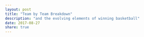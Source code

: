 ```yaml
---
layout: post
title: "Team by Team Breakdown"
description: "and the evolving elements of winning basketball"
date: 2017-08-27
share: true
---
```


<style type="text/css">
    circle.dark {
        fill: #099;
        opacity: 1.0;
    }

    #statToggle ul>li {
        background: #099;
    }

    .container {
        width: 100%;
        margin: auto;
    }


</style>

<div class="toggle" id="statToggle"></div>

<div class="vert toggle" id="teamToggle"></div>
<svg class="graph" height="600" width="850"></svg>

<div class="tooltip" id="statTooltip"></div>

<script>

    var translate = function(left, top) { return "translate(" + left + "," + top + ")"; };

    var data = [{"diffs": {"ts_pct": {"total": 37, "pct_diff": 0.286}, "efg_pct": {"total": 38, "pct_diff": 0.321}, "ft": {"total": 34, "pct_diff": 0.11}, "ast": {"total": 31, "pct_diff": 0.255}, "stl": {"total": 27, "pct_diff": 0.166}, "win": {"total": 32, "pct_diff": 0.61}, "orb": {"total": 33, "pct_diff": -0.026}, "trb": {"total": 32, "pct_diff": 0.172}, "tov": {"total": 33, "pct_diff": 0.065}, "fg3": {"total": 24, "pct_diff": 0.277}, "fta": {"total": 39, "pct_diff": 0.123}, "fg_pct": {"total": 39, "pct_diff": 0.277}, "fg3%": {"total": 45, "pct_diff": 0.166}, "blk": {"total": 27, "pct_diff": -0.02}, "fg": {"total": 32, "pct_diff": 0.36}, "drb": {"total": 41, "pct_diff": 0.195}, "base_win_pct": 0.39, "fga": {"total": 38, "pct_diff": 0.005}}, "team_name": "sac"}, {"diffs": {"ts_pct": {"total": 48, "pct_diff": 0.25}, "efg_pct": {"total": 47, "pct_diff": 0.202}, "ft": {"total": 30, "pct_diff": 0.133}, "ast": {"total": 43, "pct_diff": 0.198}, "stl": {"total": 29, "pct_diff": 0.259}, "win": {"total": 41, "pct_diff": 0.5}, "orb": {"total": 29, "pct_diff": -0.086}, "trb": {"total": 37, "pct_diff": 0.068}, "tov": {"total": 33, "pct_diff": 0.167}, "fg3": {"total": 46, "pct_diff": 0.109}, "fta": {"total": 27, "pct_diff": 0.13}, "fg_pct": {"total": 42, "pct_diff": 0.262}, "fg3%": {"total": 43, "pct_diff": 0.174}, "blk": {"total": 30, "pct_diff": 0.167}, "fg": {"total": 43, "pct_diff": 0.291}, "drb": {"total": 34, "pct_diff": 0.206}, "base_win_pct": 0.5, "fga": {"total": 32, "pct_diff": -0.063}}, "team_name": "por"}, {"diffs": {"ts_pct": {"total": 54, "pct_diff": 0.2}, "efg_pct": {"total": 56, "pct_diff": 0.185}, "ft": {"total": 50, "pct_diff": -0.004}, "ast": {"total": 52, "pct_diff": 0.16}, "stl": {"total": 40, "pct_diff": 0.081}, "win": {"total": 61, "pct_diff": 0.256}, "orb": {"total": 39, "pct_diff": -0.026}, "trb": {"total": 47, "pct_diff": 0.022}, "tov": {"total": 45, "pct_diff": 0.1}, "fg3": {"total": 48, "pct_diff": 0.11}, "fta": {"total": 44, "pct_diff": -0.017}, "fg_pct": {"total": 56, "pct_diff": 0.149}, "fg3%": {"total": 53, "pct_diff": 0.124}, "blk": {"total": 55, "pct_diff": 0.056}, "fg": {"total": 50, "pct_diff": 0.176}, "drb": {"total": 51, "pct_diff": 0.099}, "base_win_pct": 0.744, "fga": {"total": 40, "pct_diff": 0.031}}, "team_name": "sas"}, {"diffs": {"ts_pct": {"total": 37, "pct_diff": 0.27}, "efg_pct": {"total": 34, "pct_diff": 0.315}, "ft": {"total": 41, "pct_diff": 0.171}, "ast": {"total": 30, "pct_diff": 0.189}, "stl": {"total": 19, "pct_diff": 0.124}, "win": {"total": 20, "pct_diff": 0.756}, "orb": {"total": 24, "pct_diff": -0.036}, "trb": {"total": 23, "pct_diff": 0.278}, "tov": {"total": 21, "pct_diff": 0.042}, "fg3": {"total": 44, "pct_diff": 0.074}, "fta": {"total": 40, "pct_diff": 0.081}, "fg_pct": {"total": 32, "pct_diff": 0.287}, "fg3%": {"total": 34, "pct_diff": 0.197}, "blk": {"total": 26, "pct_diff": 0.141}, "fg": {"total": 17, "pct_diff": 0.403}, "drb": {"total": 31, "pct_diff": 0.304}, "base_win_pct": 0.244, "fga": {"total": 21, "pct_diff": -0.054}}, "team_name": "brk"}, {"diffs": {"ts_pct": {"total": 45, "pct_diff": 0.355}, "efg_pct": {"total": 42, "pct_diff": 0.345}, "ft": {"total": 36, "pct_diff": 0.155}, "ast": {"total": 39, "pct_diff": 0.232}, "stl": {"total": 37, "pct_diff": 0.083}, "win": {"total": 42, "pct_diff": 0.488}, "orb": {"total": 24, "pct_diff": -0.054}, "trb": {"total": 32, "pct_diff": 0.207}, "tov": {"total": 44, "pct_diff": 0.079}, "fg3": {"total": 25, "pct_diff": 0.168}, "fta": {"total": 33, "pct_diff": 0.064}, "fg_pct": {"total": 46, "pct_diff": 0.292}, "fg3%": {"total": 46, "pct_diff": 0.205}, "blk": {"total": 35, "pct_diff": 0.059}, "fg": {"total": 47, "pct_diff": 0.254}, "drb": {"total": 30, "pct_diff": 0.355}, "base_win_pct": 0.512, "fga": {"total": 42, "pct_diff": -0.06}}, "team_name": "ind"}, {"diffs": {"ts_pct": {"total": 44, "pct_diff": 0.329}, "efg_pct": {"total": 42, "pct_diff": 0.345}, "ft": {"total": 34, "pct_diff": 0.253}, "ast": {"total": 39, "pct_diff": 0.206}, "stl": {"total": 44, "pct_diff": 0.079}, "win": {"total": 42, "pct_diff": 0.488}, "orb": {"total": 22, "pct_diff": 0.079}, "trb": {"total": 32, "pct_diff": 0.175}, "tov": {"total": 43, "pct_diff": 0.093}, "fg3": {"total": 28, "pct_diff": 0.345}, "fta": {"total": 34, "pct_diff": 0.135}, "fg_pct": {"total": 44, "pct_diff": 0.261}, "fg3%": {"total": 44, "pct_diff": 0.147}, "blk": {"total": 43, "pct_diff": 0.139}, "fg": {"total": 45, "pct_diff": 0.221}, "drb": {"total": 40, "pct_diff": 0.188}, "base_win_pct": 0.512, "fga": {"total": 30, "pct_diff": 0.055}}, "team_name": "mil"}, {"diffs": {"ts_pct": {"total": 34, "pct_diff": 0.416}, "efg_pct": {"total": 31, "pct_diff": 0.428}, "ft": {"total": 48, "pct_diff": 0.122}, "ast": {"total": 43, "pct_diff": 0.25}, "stl": {"total": 39, "pct_diff": 0.135}, "win": {"total": 31, "pct_diff": 0.622}, "orb": {"total": 48, "pct_diff": -0.003}, "trb": {"total": 48, "pct_diff": 0.08}, "tov": {"total": 41, "pct_diff": 0.061}, "fg3": {"total": 22, "pct_diff": 0.395}, "fta": {"total": 47, "pct_diff": 0.111}, "fg_pct": {"total": 39, "pct_diff": 0.263}, "fg3%": {"total": 32, "pct_diff": 0.247}, "blk": {"total": 29, "pct_diff": 0.277}, "fg": {"total": 33, "pct_diff": 0.38}, "drb": {"total": 41, "pct_diff": 0.207}, "base_win_pct": 0.378, "fga": {"total": 46, "pct_diff": -0.008}}, "team_name": "min"}, {"diffs": {"ts_pct": {"total": 42, "pct_diff": 0.357}, "efg_pct": {"total": 51, "pct_diff": 0.245}, "ft": {"total": 23, "pct_diff": 0.022}, "ast": {"total": 47, "pct_diff": 0.117}, "stl": {"total": 37, "pct_diff": 0.095}, "win": {"total": 41, "pct_diff": 0.5}, "orb": {"total": 45, "pct_diff": 0.033}, "trb": {"total": 41, "pct_diff": 0.134}, "tov": {"total": 41, "pct_diff": 0.037}, "fg3": {"total": 46, "pct_diff": 0.109}, "fta": {"total": 29, "pct_diff": 0.121}, "fg_pct": {"total": 42, "pct_diff": 0.262}, "fg3%": {"total": 45, "pct_diff": 0.233}, "blk": {"total": 47, "pct_diff": 0.032}, "fg": {"total": 43, "pct_diff": 0.267}, "drb": {"total": 33, "pct_diff": 0.258}, "base_win_pct": 0.5, "fga": {"total": 42, "pct_diff": 0.024}}, "team_name": "mia"}, {"diffs": {"ts_pct": {"total": 54, "pct_diff": 0.211}, "efg_pct": {"total": 55, "pct_diff": 0.178}, "ft": {"total": 45, "pct_diff": 0.022}, "ast": {"total": 30, "pct_diff": 0.345}, "stl": {"total": 30, "pct_diff": 0.245}, "win": {"total": 51, "pct_diff": 0.378}, "orb": {"total": 29, "pct_diff": 0.033}, "trb": {"total": 43, "pct_diff": 0.169}, "tov": {"total": 30, "pct_diff": 0.178}, "fg3": {"total": 54, "pct_diff": 0.119}, "fta": {"total": 53, "pct_diff": 0.001}, "fg_pct": {"total": 50, "pct_diff": 0.218}, "fg3%": {"total": 46, "pct_diff": 0.204}, "blk": {"total": 36, "pct_diff": 0.1}, "fg": {"total": 35, "pct_diff": 0.292}, "drb": {"total": 46, "pct_diff": 0.226}, "base_win_pct": 0.622, "fga": {"total": 23, "pct_diff": 0.074}}, "team_name": "cle"}, {"diffs": {"ts_pct": {"total": 38, "pct_diff": 0.324}, "efg_pct": {"total": 31, "pct_diff": 0.367}, "ft": {"total": 62, "pct_diff": 0.077}, "ast": {"total": 32, "pct_diff": 0.217}, "stl": {"total": 43, "pct_diff": 0.142}, "win": {"total": 36, "pct_diff": 0.561}, "orb": {"total": 36, "pct_diff": -0.022}, "trb": {"total": 32, "pct_diff": 0.155}, "tov": {"total": 48, "pct_diff": 0.082}, "fg3": {"total": 30, "pct_diff": 0.161}, "fta": {"total": 59, "pct_diff": 0.086}, "fg_pct": {"total": 33, "pct_diff": 0.319}, "fg3%": {"total": 33, "pct_diff": 0.258}, "blk": {"total": 28, "pct_diff": 0.132}, "fg": {"total": 28, "pct_diff": 0.418}, "drb": {"total": 33, "pct_diff": 0.197}, "base_win_pct": 0.439, "fga": {"total": 35, "pct_diff": -0.01}}, "team_name": "cho"}, {"diffs": {"ts_pct": {"total": 34, "pct_diff": 0.387}, "efg_pct": {"total": 36, "pct_diff": 0.372}, "ft": {"total": 29, "pct_diff": 0.001}, "ast": {"total": 44, "pct_diff": 0.258}, "stl": {"total": 38, "pct_diff": 0.096}, "win": {"total": 31, "pct_diff": 0.622}, "orb": {"total": 45, "pct_diff": -0.0}, "trb": {"total": 42, "pct_diff": 0.146}, "tov": {"total": 34, "pct_diff": 0.004}, "fg3": {"total": 31, "pct_diff": 0.299}, "fta": {"total": 31, "pct_diff": -0.023}, "fg_pct": {"total": 37, "pct_diff": 0.298}, "fg3%": {"total": 42, "pct_diff": 0.241}, "blk": {"total": 44, "pct_diff": 0.077}, "fg": {"total": 34, "pct_diff": 0.298}, "drb": {"total": 39, "pct_diff": 0.263}, "base_win_pct": 0.378, "fga": {"total": 44, "pct_diff": -0.037}}, "team_name": "nyk"}, {"diffs": {"ts_pct": {"total": 51, "pct_diff": 0.27}, "efg_pct": {"total": 51, "pct_diff": 0.27}, "ft": {"total": 50, "pct_diff": 0.029}, "ast": {"total": 46, "pct_diff": 0.177}, "stl": {"total": 34, "pct_diff": 0.094}, "win": {"total": 55, "pct_diff": 0.329}, "orb": {"total": 35, "pct_diff": -0.042}, "trb": {"total": 40, "pct_diff": 0.154}, "tov": {"total": 37, "pct_diff": -0.022}, "fg3": {"total": 62, "pct_diff": 0.103}, "fta": {"total": 51, "pct_diff": 0.035}, "fg_pct": {"total": 43, "pct_diff": 0.282}, "fg3%": {"total": 42, "pct_diff": 0.258}, "blk": {"total": 28, "pct_diff": 0.115}, "fg": {"total": 34, "pct_diff": 0.3}, "drb": {"total": 41, "pct_diff": 0.207}, "base_win_pct": 0.671, "fga": {"total": 33, "pct_diff": -0.065}}, "team_name": "hou"}, {"diffs": {"ts_pct": {"total": 38, "pct_diff": 0.323}, "efg_pct": {"total": 41, "pct_diff": 0.329}, "ft": {"total": 33, "pct_diff": 0.038}, "ast": {"total": 43, "pct_diff": 0.216}, "stl": {"total": 45, "pct_diff": 0.024}, "win": {"total": 49, "pct_diff": 0.402}, "orb": {"total": 35, "pct_diff": -0.055}, "trb": {"total": 37, "pct_diff": 0.051}, "tov": {"total": 43, "pct_diff": 0.053}, "fg3": {"total": 30, "pct_diff": 0.269}, "fta": {"total": 24, "pct_diff": -0.015}, "fg_pct": {"total": 43, "pct_diff": 0.262}, "fg3%": {"total": 38, "pct_diff": 0.323}, "blk": {"total": 32, "pct_diff": 0.215}, "fg": {"total": 49, "pct_diff": 0.157}, "drb": {"total": 44, "pct_diff": 0.197}, "base_win_pct": 0.598, "fga": {"total": 47, "pct_diff": -0.109}}, "team_name": "was"}, {"diffs": {"ts_pct": {"total": 28, "pct_diff": 0.469}, "efg_pct": {"total": 28, "pct_diff": 0.433}, "ft": {"total": 29, "pct_diff": 0.2}, "ast": {"total": 15, "pct_diff": 0.216}, "stl": {"total": 36, "pct_diff": 0.044}, "win": {"total": 26, "pct_diff": 0.683}, "orb": {"total": 43, "pct_diff": 0.102}, "trb": {"total": 39, "pct_diff": 0.119}, "tov": {"total": 34, "pct_diff": 0.065}, "fg3": {"total": 32, "pct_diff": 0.214}, "fta": {"total": 32, "pct_diff": 0.152}, "fg_pct": {"total": 25, "pct_diff": 0.403}, "fg3%": {"total": 32, "pct_diff": 0.277}, "blk": {"total": 22, "pct_diff": 0.138}, "fg": {"total": 33, "pct_diff": 0.289}, "drb": {"total": 30, "pct_diff": 0.316}, "base_win_pct": 0.317, "fga": {"total": 45, "pct_diff": -0.006}}, "team_name": "lal"}, {"diffs": {"ts_pct": {"total": 31, "pct_diff": 0.304}, "efg_pct": {"total": 36, "pct_diff": 0.215}, "ft": {"total": 27, "pct_diff": 0.14}, "ast": {"total": 43, "pct_diff": 0.171}, "stl": {"total": 29, "pct_diff": 0.073}, "win": {"total": 28, "pct_diff": 0.659}, "orb": {"total": 29, "pct_diff": 0.073}, "trb": {"total": 29, "pct_diff": 0.28}, "tov": {"total": 24, "pct_diff": 0.034}, "fg3": {"total": 53, "pct_diff": 0.074}, "fta": {"total": 28, "pct_diff": 0.088}, "fg_pct": {"total": 31, "pct_diff": 0.24}, "fg3%": {"total": 40, "pct_diff": 0.184}, "blk": {"total": 35, "pct_diff": 0.145}, "fg": {"total": 28, "pct_diff": 0.302}, "drb": {"total": 30, "pct_diff": 0.259}, "base_win_pct": 0.341, "fga": {"total": 34, "pct_diff": 0.041}}, "team_name": "phi"}, {"diffs": {"ts_pct": {"total": 25, "pct_diff": 0.427}, "efg_pct": {"total": 26, "pct_diff": 0.361}, "ft": {"total": 28, "pct_diff": 0.136}, "ast": {"total": 30, "pct_diff": 0.174}, "stl": {"total": 37, "pct_diff": 0.004}, "win": {"total": 24, "pct_diff": 0.707}, "orb": {"total": 45, "pct_diff": -0.026}, "trb": {"total": 38, "pct_diff": 0.102}, "tov": {"total": 37, "pct_diff": 0.004}, "fg3": {"total": 24, "pct_diff": 0.207}, "fta": {"total": 27, "pct_diff": 0.04}, "fg_pct": {"total": 30, "pct_diff": 0.274}, "fg3%": {"total": 31, "pct_diff": 0.191}, "blk": {"total": 31, "pct_diff": 0.126}, "fg": {"total": 35, "pct_diff": 0.164}, "drb": {"total": 32, "pct_diff": 0.238}, "base_win_pct": 0.293, "fga": {"total": 44, "pct_diff": -0.066}}, "team_name": "pho"}, {"diffs": {"ts_pct": {"total": 32, "pct_diff": 0.473}, "efg_pct": {"total": 31, "pct_diff": 0.437}, "ft": {"total": 29, "pct_diff": 0.253}, "ast": {"total": 35, "pct_diff": 0.227}, "stl": {"total": 46, "pct_diff": 0.12}, "win": {"total": 33, "pct_diff": 0.598}, "orb": {"total": 33, "pct_diff": 0.022}, "trb": {"total": 18, "pct_diff": 0.154}, "tov": {"total": 61, "pct_diff": 0.024}, "fg3": {"total": 45, "pct_diff": 0.109}, "fta": {"total": 27, "pct_diff": 0.228}, "fg_pct": {"total": 30, "pct_diff": 0.465}, "fg3%": {"total": 34, "pct_diff": 0.216}, "blk": {"total": 38, "pct_diff": -0.007}, "fg": {"total": 30, "pct_diff": 0.365}, "drb": {"total": 15, "pct_diff": 0.465}, "base_win_pct": 0.402, "fga": {"total": 52, "pct_diff": -0.056}}, "team_name": "dal"}, {"diffs": {"ts_pct": {"total": 48, "pct_diff": 0.336}, "efg_pct": {"total": 51, "pct_diff": 0.28}, "ft": {"total": 45, "pct_diff": 0.089}, "ast": {"total": 36, "pct_diff": 0.211}, "stl": {"total": 40, "pct_diff": 0.103}, "win": {"total": 51, "pct_diff": 0.378}, "orb": {"total": 33, "pct_diff": 0.045}, "trb": {"total": 41, "pct_diff": 0.134}, "tov": {"total": 38, "pct_diff": 0.089}, "fg3": {"total": 46, "pct_diff": 0.161}, "fta": {"total": 45, "pct_diff": 0.089}, "fg_pct": {"total": 54, "pct_diff": 0.248}, "fg3%": {"total": 47, "pct_diff": 0.165}, "blk": {"total": 53, "pct_diff": 0.133}, "fg": {"total": 43, "pct_diff": 0.238}, "drb": {"total": 49, "pct_diff": 0.194}, "base_win_pct": 0.622, "fga": {"total": 31, "pct_diff": -0.074}}, "team_name": "lac"}, {"diffs": {"ts_pct": {"total": 29, "pct_diff": 0.508}, "efg_pct": {"total": 31, "pct_diff": 0.388}, "ft": {"total": 32, "pct_diff": 0.115}, "ast": {"total": 36, "pct_diff": 0.313}, "stl": {"total": 32, "pct_diff": 0.177}, "win": {"total": 29, "pct_diff": 0.646}, "orb": {"total": 35, "pct_diff": -0.04}, "trb": {"total": 33, "pct_diff": 0.131}, "tov": {"total": 33, "pct_diff": 0.101}, "fg3": {"total": 29, "pct_diff": 0.163}, "fta": {"total": 36, "pct_diff": 0.063}, "fg_pct": {"total": 31, "pct_diff": 0.42}, "fg3%": {"total": 29, "pct_diff": 0.198}, "blk": {"total": 33, "pct_diff": 0.131}, "fg": {"total": 30, "pct_diff": 0.413}, "drb": {"total": 27, "pct_diff": 0.313}, "base_win_pct": 0.354, "fga": {"total": 38, "pct_diff": 0.014}}, "team_name": "orl"}, {"diffs": {"ts_pct": {"total": 37, "pct_diff": 0.396}, "efg_pct": {"total": 36, "pct_diff": 0.391}, "ft": {"total": 43, "pct_diff": 0.05}, "ast": {"total": 30, "pct_diff": 0.318}, "stl": {"total": 42, "pct_diff": 0.18}, "win": {"total": 34, "pct_diff": 0.585}, "orb": {"total": 25, "pct_diff": 0.105}, "trb": {"total": 21, "pct_diff": 0.347}, "tov": {"total": 42, "pct_diff": 0.085}, "fg3": {"total": 34, "pct_diff": 0.203}, "fta": {"total": 44, "pct_diff": 0.108}, "fg_pct": {"total": 34, "pct_diff": 0.409}, "fg3%": {"total": 42, "pct_diff": 0.252}, "blk": {"total": 50, "pct_diff": 0.105}, "fg": {"total": 25, "pct_diff": 0.425}, "drb": {"total": 24, "pct_diff": 0.377}, "base_win_pct": 0.415, "fga": {"total": 35, "pct_diff": 0.042}}, "team_name": "nop"}, {"diffs": {"ts_pct": {"total": 51, "pct_diff": 0.26}, "efg_pct": {"total": 47, "pct_diff": 0.25}, "ft": {"total": 42, "pct_diff": 0.116}, "ast": {"total": 48, "pct_diff": 0.107}, "stl": {"total": 30, "pct_diff": 0.111}, "win": {"total": 51, "pct_diff": 0.378}, "orb": {"total": 44, "pct_diff": -0.031}, "trb": {"total": 51, "pct_diff": 0.143}, "tov": {"total": 31, "pct_diff": 0.088}, "fg3": {"total": 45, "pct_diff": 0.222}, "fta": {"total": 46, "pct_diff": 0.117}, "fg_pct": {"total": 49, "pct_diff": 0.256}, "fg3%": {"total": 40, "pct_diff": 0.178}, "blk": {"total": 47, "pct_diff": 0.101}, "fg": {"total": 38, "pct_diff": 0.273}, "drb": {"total": 51, "pct_diff": 0.182}, "base_win_pct": 0.622, "fga": {"total": 29, "pct_diff": -0.07}}, "team_name": "uta"}, {"diffs": {"ts_pct": {"total": 66, "pct_diff": 0.107}, "efg_pct": {"total": 65, "pct_diff": 0.121}, "ft": {"total": 39, "pct_diff": 0.029}, "ast": {"total": 68, "pct_diff": 0.109}, "stl": {"total": 45, "pct_diff": 0.05}, "win": {"total": 67, "pct_diff": 0.183}, "orb": {"total": 24, "pct_diff": 0.1}, "trb": {"total": 39, "pct_diff": 0.132}, "tov": {"total": 39, "pct_diff": 0.106}, "fg3": {"total": 59, "pct_diff": 0.115}, "fta": {"total": 38, "pct_diff": 0.025}, "fg_pct": {"total": 68, "pct_diff": 0.08}, "fg3%": {"total": 58, "pct_diff": 0.131}, "blk": {"total": 61, "pct_diff": 0.003}, "fg": {"total": 60, "pct_diff": 0.15}, "drb": {"total": 47, "pct_diff": 0.119}, "base_win_pct": 0.817, "fga": {"total": 33, "pct_diff": 0.062}}, "team_name": "gsw"}, {"diffs": {"ts_pct": {"total": 41, "pct_diff": 0.354}, "efg_pct": {"total": 38, "pct_diff": 0.397}, "ft": {"total": 48, "pct_diff": -0.003}, "ast": {"total": 36, "pct_diff": 0.337}, "stl": {"total": 30, "pct_diff": 0.143}, "win": {"total": 43, "pct_diff": 0.476}, "orb": {"total": 40, "pct_diff": 0.051}, "trb": {"total": 43, "pct_diff": 0.15}, "tov": {"total": 36, "pct_diff": 0.087}, "fg3": {"total": 20, "pct_diff": 0.326}, "fta": {"total": 56, "pct_diff": -0.06}, "fg_pct": {"total": 40, "pct_diff": 0.376}, "fg3%": {"total": 30, "pct_diff": 0.343}, "blk": {"total": 32, "pct_diff": 0.07}, "fg": {"total": 34, "pct_diff": 0.358}, "drb": {"total": 44, "pct_diff": 0.226}, "base_win_pct": 0.524, "fga": {"total": 29, "pct_diff": 0.062}}, "team_name": "atl"}, {"diffs": {"ts_pct": {"total": 48, "pct_diff": 0.312}, "efg_pct": {"total": 49, "pct_diff": 0.272}, "ft": {"total": 36, "pct_diff": -0.007}, "ast": {"total": 53, "pct_diff": 0.071}, "stl": {"total": 30, "pct_diff": 0.021}, "win": {"total": 53, "pct_diff": 0.354}, "orb": {"total": 27, "pct_diff": 0.021}, "trb": {"total": 29, "pct_diff": 0.251}, "tov": {"total": 36, "pct_diff": -0.035}, "fg3": {"total": 58, "pct_diff": 0.078}, "fta": {"total": 35, "pct_diff": 0.011}, "fg_pct": {"total": 42, "pct_diff": 0.306}, "fg3%": {"total": 48, "pct_diff": 0.208}, "blk": {"total": 25, "pct_diff": 0.194}, "fg": {"total": 40, "pct_diff": 0.229}, "drb": {"total": 34, "pct_diff": 0.325}, "base_win_pct": 0.646, "fga": {"total": 38, "pct_diff": -0.014}}, "team_name": "bos"}, {"diffs": {"ts_pct": {"total": 30, "pct_diff": 0.482}, "efg_pct": {"total": 34, "pct_diff": 0.402}, "ft": {"total": 27, "pct_diff": 0.105}, "ast": {"total": 30, "pct_diff": 0.382}, "stl": {"total": 41, "pct_diff": 0.134}, "win": {"total": 37, "pct_diff": 0.549}, "orb": {"total": 62, "pct_diff": 0.017}, "trb": {"total": 50, "pct_diff": 0.129}, "tov": {"total": 44, "pct_diff": 0.072}, "fg3": {"total": 27, "pct_diff": 0.142}, "fta": {"total": 35, "pct_diff": 0.006}, "fg_pct": {"total": 39, "pct_diff": 0.293}, "fg3%": {"total": 38, "pct_diff": 0.26}, "blk": {"total": 31, "pct_diff": 0.065}, "fg": {"total": 49, "pct_diff": 0.263}, "drb": {"total": 36, "pct_diff": 0.271}, "base_win_pct": 0.451, "fga": {"total": 60, "pct_diff": 0.032}}, "team_name": "det"}, {"diffs": {"ts_pct": {"total": 38, "pct_diff": 0.374}, "efg_pct": {"total": 40, "pct_diff": 0.352}, "ft": {"total": 46, "pct_diff": 0.036}, "ast": {"total": 32, "pct_diff": 0.302}, "stl": {"total": 27, "pct_diff": 0.094}, "win": {"total": 47, "pct_diff": 0.427}, "orb": {"total": 56, "pct_diff": -0.055}, "trb": {"total": 62, "pct_diff": 0.072}, "tov": {"total": 25, "pct_diff": 0.027}, "fg3": {"total": 34, "pct_diff": 0.162}, "fta": {"total": 50, "pct_diff": 0.047}, "fg_pct": {"total": 40, "pct_diff": 0.377}, "fg3%": {"total": 29, "pct_diff": 0.255}, "blk": {"total": 32, "pct_diff": 0.146}, "fg": {"total": 40, "pct_diff": 0.252}, "drb": {"total": 54, "pct_diff": 0.242}, "base_win_pct": 0.573, "fga": {"total": 46, "pct_diff": -0.03}}, "team_name": "okc"}, {"diffs": {"ts_pct": {"total": 48, "pct_diff": 0.232}, "efg_pct": {"total": 46, "pct_diff": 0.226}, "ft": {"total": 51, "pct_diff": 0.084}, "ast": {"total": 20, "pct_diff": 0.178}, "stl": {"total": 50, "pct_diff": -0.002}, "win": {"total": 51, "pct_diff": 0.378}, "orb": {"total": 38, "pct_diff": -0.043}, "trb": {"total": 41, "pct_diff": 0.134}, "tov": {"total": 52, "pct_diff": 0.032}, "fg3": {"total": 30, "pct_diff": 0.211}, "fta": {"total": 40, "pct_diff": 0.103}, "fg_pct": {"total": 50, "pct_diff": 0.178}, "fg3%": {"total": 46, "pct_diff": 0.204}, "blk": {"total": 34, "pct_diff": 0.084}, "fg": {"total": 50, "pct_diff": 0.198}, "drb": {"total": 45, "pct_diff": 0.156}, "base_win_pct": 0.622, "fga": {"total": 45, "pct_diff": 0.0}}, "team_name": "tor"}, {"diffs": {"ts_pct": {"total": 45, "pct_diff": 0.312}, "efg_pct": {"total": 40, "pct_diff": 0.312}, "ft": {"total": 44, "pct_diff": 0.126}, "ast": {"total": 43, "pct_diff": 0.163}, "stl": {"total": 25, "pct_diff": 0.152}, "win": {"total": 40, "pct_diff": 0.512}, "orb": {"total": 51, "pct_diff": -0.057}, "trb": {"total": 59, "pct_diff": 0.071}, "tov": {"total": 18, "pct_diff": 0.123}, "fg3": {"total": 42, "pct_diff": 0.06}, "fta": {"total": 44, "pct_diff": 0.126}, "fg_pct": {"total": 41, "pct_diff": 0.341}, "fg3%": {"total": 43, "pct_diff": 0.186}, "blk": {"total": 30, "pct_diff": -0.021}, "fg": {"total": 35, "pct_diff": 0.312}, "drb": {"total": 55, "pct_diff": 0.185}, "base_win_pct": 0.488, "fga": {"total": 37, "pct_diff": -0.11}}, "team_name": "den"}, {"diffs": {"ts_pct": {"total": 33, "pct_diff": 0.318}, "efg_pct": {"total": 30, "pct_diff": 0.333}, "ft": {"total": 57, "pct_diff": 0.044}, "ast": {"total": 31, "pct_diff": 0.306}, "stl": {"total": 43, "pct_diff": 0.058}, "win": {"total": 41, "pct_diff": 0.5}, "orb": {"total": 49, "pct_diff": 0.01}, "trb": {"total": 52, "pct_diff": 0.135}, "tov": {"total": 40, "pct_diff": 0.125}, "fg3": {"total": 30, "pct_diff": 0.167}, "fta": {"total": 58, "pct_diff": 0.034}, "fg_pct": {"total": 31, "pct_diff": 0.339}, "fg3%": {"total": 38, "pct_diff": 0.211}, "blk": {"total": 39, "pct_diff": 0.038}, "fg": {"total": 33, "pct_diff": 0.379}, "drb": {"total": 46, "pct_diff": 0.261}, "base_win_pct": 0.5, "fga": {"total": 43, "pct_diff": 0.035}}, "team_name": "chi"}, {"diffs": {"ts_pct": {"total": 36, "pct_diff": 0.42}, "efg_pct": {"total": 39, "pct_diff": 0.373}, "ft": {"total": 33, "pct_diff": 0.021}, "ast": {"total": 46, "pct_diff": 0.172}, "stl": {"total": 48, "pct_diff": 0.018}, "win": {"total": 43, "pct_diff": 0.476}, "orb": {"total": 48, "pct_diff": -0.045}, "trb": {"total": 41, "pct_diff": 0.11}, "tov": {"total": 46, "pct_diff": 0.019}, "fg3": {"total": 30, "pct_diff": 0.243}, "fta": {"total": 31, "pct_diff": 0.089}, "fg_pct": {"total": 40, "pct_diff": 0.326}, "fg3%": {"total": 41, "pct_diff": 0.232}, "blk": {"total": 27, "pct_diff": 0.032}, "fg": {"total": 40, "pct_diff": 0.351}, "drb": {"total": 37, "pct_diff": 0.287}, "base_win_pct": 0.524, "fga": {"total": 57, "pct_diff": 0.002}}, "team_name": "mem"}];

    var EXCLUDE_KEYS = new Set(['win', 'base_win_pct', 'fg', 'fg_pct', 'ts_pct', 'efg_pct']);

    var svgContainer = d3.select("svg"),
        graphMargins = {top: 25, right: 25, bottom: 25, left: 35};

    var graphWidth = +svgContainer.attr("width") - graphMargins.left - graphMargins.right;
    var graphHeight = +svgContainer.attr("height") - graphMargins.top - graphMargins.bottom;

    var graphContainer = svgContainer.append("g")
        .attr("transform", translate(graphMargins.left, graphMargins.top));

    var pctToHeight = d3.scaleLinear().range([graphHeight, 0]).domain([-0.20, 0.5]);
    var numGamesToWidth = d3.scaleLinear().range([0, graphWidth]).domain([0, 82]);

    var statTooltip = d3.select("#statTooltip").style("opacity", 0);

    var state = {
        keyState: {},
        teamState: {}
    }

    function initState(keysToRender, teams) {

      for (var i = 0; i < keysToRender.length; i++) {
        var key = keysToRender[i];
        state.keyState[key] = false;
      }

     for (var i = 0; i < teams.length; i++) {
        var team = teams[i];
        state.teamState[team] = false;
      }

    }

    function renderPoints(teamName, data) {
        var dotRadius = 2.5;
        graphContainer.selectAll(".dot")
            .data(data)
            .enter()
            .append("circle")
              .attr("r", dotRadius)
              .attr("class", function(d) { return getClass(teamName, d['stat']) })
              .attr("team", teamName)
              .attr("stat", function(d) { return d['stat'] })
              .attr("totalGames", function(d) { return d['total'] })
              .attr("pctDiff", function(d) { return (100 * d['pctDiff']).toFixed(2) })
              .attr("cx", function(d) { return numGamesToWidth(d['total']) })
              .attr("cy", function(d) { return pctToHeight(d['pctDiff'] )})
              .on('mouseover', function() {
                var stat = d3.select(this).attr("stat");
                var team = d3.select(this).attr("team");
                var pctDiff = d3.select(this).attr("pctDiff");
                var totalGames = d3.select(this).attr("totalGames");

                statTooltip.transition().duration(150);
                statTooltip.html(team + "|" + stat + ": (" + totalGames + ", " + pctDiff + "%)")
                       .style("left", (d3.event.pageX) + "px")
                       .style("top", (d3.event.pageY - 24) + "px")
                       .style("opacity", .9);
              })
              .on("mouseout", function(d) {
                statTooltip.transition().duration(50).style("opacity", 0)
              });
    }

    function extractTeams() {

        var teams = [];
        for (var key in data) {
            if (data.hasOwnProperty(key)) {
                var teamName = data[key]['team_name'];
                teams.push(teamName);
            }
        }
        return teams;
    }

    function extractKeys() {

        var keys = [];
        var stats = data[0]['diffs'];

        for (var key in stats) {
            if (EXCLUDE_KEYS.has(key)) continue
            if (stats.hasOwnProperty(key)) {
                keys.push(key)
            }
        }
        return keys;
    }

    function parseData(data) {
        var results = [];

        for (var key in data) {
            if (EXCLUDE_KEYS.has(key)) continue
            if (data.hasOwnProperty(key)) {
                var statMap = {
                    stat: key,
                    pctDiff: data[key]['pct_diff'],
                    total: data[key]['total']
                }
                results.push(statMap);
            }
        }
        return results;
    }

    function renderYAxis() {
        svgContainer.append("g")
                    .attr("transform", translate(graphMargins.left, graphMargins.top))
                    .call(d3.axisLeft(pctToHeight).tickFormat(d3.format(".0%")).ticks(5))
    }

    function renderXAxis() {
        svgContainer.append("g")
                      .attr("transform", translate(graphMargins.left, graphMargins.top + graphHeight))
                      .call(d3.axisBottom(numGamesToWidth).tickFormat(d3.format("d")).ticks(17))
    }

    function hasSelected(filterType) {
        var obj;
        if (filterType == "stat") obj = state.keyState;
        else obj = state.teamState;

        for (var key in obj) {
            if (obj.hasOwnProperty(key)) {
                if (obj[key] == true) return true
            }
        }
        return false;
    }

    var getClass = function(team, stat) {
        var teamState = state.teamState[team];
        var statState = state.keyState[stat];

        if (teamState == false && statState == false) return 'light'
        if (teamState == true && statState == true) return 'dark'

        var statIsSelected = hasSelected("stat");
        var teamIsSelected = hasSelected("team");

        if (teamState) {
            console.log(team, teamState, stat, statState);
            if (statIsSelected) {
                if (statState) return 'dark'
                else return 'light'
            } else return 'dark'
        }

        if (statState) {
            if (teamIsSelected) {
                if (teamState) return 'dark'
                else return 'light'
            } else return 'dark'
        }
    }

    function encodeKey(key) {
      return key.replace('%', '\\%');
    }

    function togglePoints() {
        d3.selectAll("circle").each(function() {
            var elem = d3.select(this);
            var team = elem.attr("team");
            var stat = elem.attr("stat");
            elem.attr("class", getClass(team, stat));
        })
    }

    function setUpStatToggles(stats) {

        d3.select("#statToggle").append("ul")
            .selectAll("li")
            .data(stats)
            .enter()
            .append("li")
            .attr("class", function(d) {
              if (state.keyState[d] == true) return "ON";
              else return "OFF";
            })
            .text(function(d) {return d})
            .on('click', function (d) {
              if (state.keyState[d] == true) {
                d3.select(this).attr("class", "OFF");
                state.keyState[d] = false;
              } else {
                d3.select(this).attr("class", "ON");
                state.keyState[d] = true;
              }
              togglePoints();
            })
    }

    function setUpTeamToggles(teams) {
        d3.select("#teamToggle").append("ul")
            .selectAll("li")
            .data(teams)
            .enter()
            .append("li")
            .attr("class", function(d) {
              if (state.teamState[d] == true) return "ON";
              else return "OFF";
            })
            .text(function(d) {return d})
            .on('click', function (d) {
              if (state.teamState[d] == true) {
                d3.select(this).attr("class", "OFF");
                state.teamState[d] = false;
              } else {
                d3.select(this).attr("class", "ON");
                state.teamState[d] = true;
              }
              togglePoints();
            })

    }

    function draw() {
        for (var key in data) {
            if (data.hasOwnProperty(key)) {
                var teamName = data[key]['team_name'];
                renderPoints(teamName, parseData(data[key]['diffs']));
            }
        }
    }

    var keys = extractKeys();
    var teams = extractTeams();

    initState(keys, teams);
    draw()

    renderYAxis();
    renderXAxis();

    setUpStatToggles(keys);
    setUpTeamToggles(teams);

</script>
